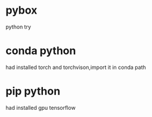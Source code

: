 # pybox
python try

# conda python
had installed torch and torchvison,import it in conda path

# pip python
had installed gpu tensorflow

